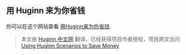 ## 用 Huginn 来为你省钱

你可以在这个网站查看 [用Huginn来为你省钱](https://www.huginn.cc/archives/11176.html).

> 本文由 [Huginn 中文网](http://huginn.cn) 翻译，已经获得项目作者授权，项目原文访问 [Using Huginn Scenarios to Save Money](http://blog.andrewcantino.com/blog/2014/09/13/using-huginn-scenarios-to-save-money)



